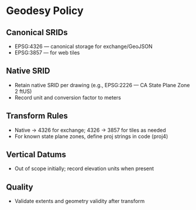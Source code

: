 # Geodesy Policy

## Canonical SRIDs
- EPSG:4326 — canonical storage for exchange/GeoJSON
- EPSG:3857 — for web tiles

## Native SRID
- Retain native SRID per drawing (e.g., EPSG:2226 — CA State Plane Zone 2 ftUS)
- Record unit and conversion factor to meters

## Transform Rules
- Native → 4326 for exchange; 4326 → 3857 for tiles as needed
- For known state plane zones, define proj strings in code (proj4)

## Vertical Datums
- Out of scope initially; record elevation units when present

## Quality
- Validate extents and geometry validity after transform

